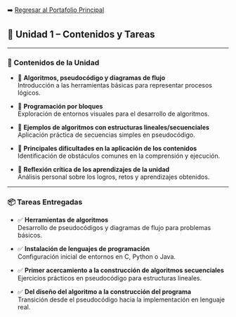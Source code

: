 ➡️ [Regresar al Portafolio Principal](index.md)


## 📂 Unidad 1 – Contenidos y Tareas  

---

### 📘 Contenidos de la Unidad  

- 🔹 **Algoritmos, pseudocódigo y diagramas de flujo**  
  Introducción a las herramientas básicas para representar procesos lógicos.  

- 🔹 **Programación por bloques**  
  Exploración de entornos visuales para el desarrollo de algoritmos.  

- 🔹 **Ejemplos de algoritmos con estructuras lineales/secuenciales**  
  Aplicación práctica de secuencias simples en pseudocódigo.  

- 🔹 **Principales dificultades en la aplicación de los contenidos**  
  Identificación de obstáculos comunes en la comprensión y ejecución.  

- 🔹 **Reflexión crítica de los aprendizajes de la unidad**  
  Análisis personal sobre los logros, retos y aprendizajes obtenidos.  

---

### 📦 Tareas Entregadas  

- ✅ **Herramientas de algoritmos**  
  Desarrollo de pseudocódigos y diagramas de flujo para problemas básicos.  

- ✅ **Instalación de lenguajes de programación**  
  Configuración inicial de entornos en C, Python o Java.  

- ✅ **Primer acercamiento a la construcción de algoritmos secuenciales**  
  Ejercicios prácticos en pseudocódigo para estructuras lineales.  

- ✅ **Del diseño del algoritmo a la construcción del programa**  
  Transición desde el pseudocódigo hacia la implementación en lenguaje real.  
